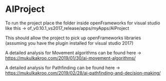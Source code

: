 # AIProject

To run the project place the folder inside openFrameworks for visual studio like this -> of_v0.10.1_vs2017_release/apps/myApps/AIProject

This should allow the project to pick up openFrameworks libraries (assuming you have the plugin installed for visual studio 2017) 

A detailed analysis for Movement algorithms can be found here -> https://mukulkakroo.com/2019/01/30/ai-movement-algorithms/

A detailed analysis for Pathfinding can be found here -> https://mukulkakroo.com/2019/02/28/ai-pathfinding-and-decision-making/
